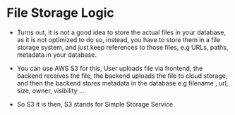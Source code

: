# File Storage Logic

- Turns out, it is not a good idea to store the actual files in your database, as it is not optimized to do so, instead, you have to store them in a file storage system, and just keep references to those files, e.g URLs, paths, metadata in your database.

- You can use AWS S3 for this, User uploads file via frontend, the backend receives the file, the backend uploads the file to cloud storage, and then the backend stores metadata in the database e.g filename
, url, size, owner, visibility ...

- So S3 it is then, S3 stands for Simple Storage Service